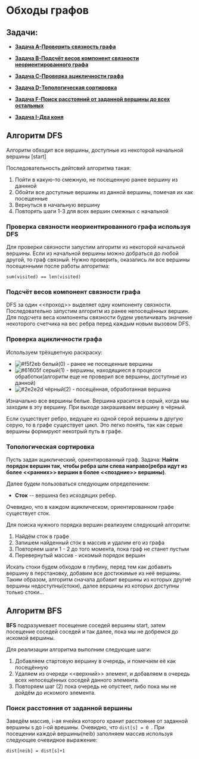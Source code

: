 # Обходы графов
## Задачи:
- [**Задача A-Проверить связность графа**](https://github.com/ShmakovVladimir/AlgosContests/blob/main/test27/A.py)

- [**Задача B-Подсчёт весов компонент связности неориентированного графа**](https://github.com/ShmakovVladimir/AlgosContests/blob/main/test27/B.py)

- [**Задача C-Проверка ацикличности графа**](https://github.com/ShmakovVladimir/AlgosContests/blob/main/test27/C.py)

- [**Задача D-Топологическая сортировка**](https://github.com/ShmakovVladimir/AlgosContests/blob/main/test27/D.py)

- [**Задача F-Поиск расстояний от заданной вершины до всех остальных**](https://github.com/ShmakovVladimir/AlgosContests/blob/main/test27/F.py)

- [**Задача I-Два коня**](https://github.com/ShmakovVladimir/AlgosContests/blob/main/test27/I.py)
## Алгоритм DFS
Алгоритм обходит все вершины, доступные из некоторой начальной вершины [start]

Последовательность дейтсвий алгоритма такая:
1. Пойти в какую-то смежную, не посещенную ранее вершину из даннной
2. Обойти все доступные вершины из данной вершины, помечая их как посещенные
3. Вернуться в начальную вершину
4. Повторять шаги 1-3 для всех вершин смежных с начальной

### Проверка связности неориентированного графа используя DFS

Для проверки связности запустим алгоритм из некоторой начальной вершины. Если из начальной вершины можно добраться до любой другой, то граф связный. Нужно проверить, оказались ли все вершины посещенными после работы алгоритма:

```
sum(visited) == len(visited)
```

### Подсчёт весов компонент связности графа

DFS за один <<проход>> выделяет одну компоненту связности. Последовательно запустим алгоритм из ранее непосещённых вершин. Для подсчета веса компоненты связности будем увеличивать значение некоторого счетчика на вес ребра перед каждым новым вызовом DFS.

### Проверка ацикличности графа

Используем трёхцветную раскраску:

- ![#f5f2eb](https://via.placeholder.com/15/f5f2eb/000000?text=+) белый(0) - ранее не посещенные вершины
- ![#61605f](https://via.placeholder.com/15/61605f/000000?text=+) серый(1) - вершины, находящиеся в процессе обработки(алгоритм еще не проверил все вершины, доступные из данной)
- ![#2e2e2d](https://via.placeholder.com/15/2e2e2d/000000?text=+) чёрный(2) - посещённая, обработанная вершина

Изначально все вершины белые. Вершина красится в серый, когда мы заходим в эту вершину. При выходе закрашиваем вершину в чёрный. 

Если существует ребро, ведущее из одной серой вершины в другую серую, то в графе существует цикл. Это легко понять, так как серые вершины формируют некотрый путь в графе. 

### Топологическая сортировка

Пусть задан ациклический, ориентированный граф. Задача: **Найти порядок вершин так, чтобы ребра шли слева направо(ребра идут из более <<ранних>> вершин в более <<поздние>> вершины)**.

Далее будем пользоваться следующим определением:
- **Сток** -- вершина без исходящих ребер.

Очевидно, что в каждом ациклическом, ориентированном графе существует сток.

Для поиска нужного порядка вершин реализуем следующий алгоритм:

1. Найдём сток в графе
2. Запишем найденный сток в массив и удалим его из графа
3. Повторяем шаги 1 - 2 до того момента, пока граф не станет пустым
4. Перевернутый массив - искомый порядок вершин

Искать стоки будем обходом в глубину, перед тем как добавить вершину в перстановку, добавим все достижимые из неё вершины. 
Таким образом, алгоритм сначала добавит вершины из которых другие вершины недоступны(стоки), далее вершины из которых доступны только стоки...


## Алгоритм BFS

**BFS** подразумевает посещение соседей вершины start, затем посещение соседей соседей и так далее, пока мы не добремся до искомой вершины.

Для реализации алгоритма выполним следующие шаги:
1. Добавляем стартовую вершину в очередь, и помечаем её как посещённую
2. Удаляем из очереди <<верхний>> элемент, и добавляем в очередь всех непосещённых соседей данного элемента.
3. Повторяем шаг (2) пока очередь не опустеет, либо пока мы не дойдём до искомого элемента.

### Поиск расстояния от заданной вершины

Заведём массив, i-ая ячейка которого хранит расстояние от заданной вершины s до i-ой врешины. Очевидно, что ```dist[s] = 0 ```. При посещении каждой вершины(neib) заполняем массив используя следующее очевидное выражение:

```dist[neib] = dist[s]+1```











